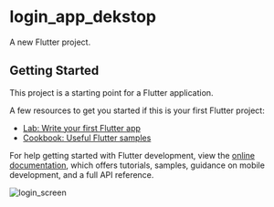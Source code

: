 # login_app_dekstop

A new Flutter project.

## Getting Started

This project is a starting point for a Flutter application.

A few resources to get you started if this is your first Flutter project:

- [Lab: Write your first Flutter app](https://docs.flutter.dev/get-started/codelab)
- [Cookbook: Useful Flutter samples](https://docs.flutter.dev/cookbook)

For help getting started with Flutter development, view the
[online documentation](https://docs.flutter.dev/), which offers tutorials,
samples, guidance on mobile development, and a full API reference.

![login_screen](https://github.com/patarchims/login_ui_desktop_app/assets/50953777/48b98b35-6db0-4366-a424-cd1049b32a76)
